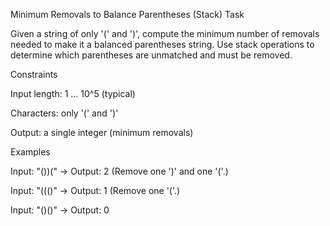 Minimum Removals to Balance Parentheses (Stack)
Task

Given a string of only '(' and ')', compute the minimum number of removals needed to make it a balanced parentheses string. Use stack operations to determine which parentheses are unmatched and must be removed.

Constraints

Input length: 1 … 10^5 (typical)

Characters: only '(' and ')'

Output: a single integer (minimum removals)

Examples

Input: "())(" → Output: 2
(Remove one ')' and one '('.)

Input: "((()" → Output: 1
(Remove one '('.)

Input: "()()" → Output: 0